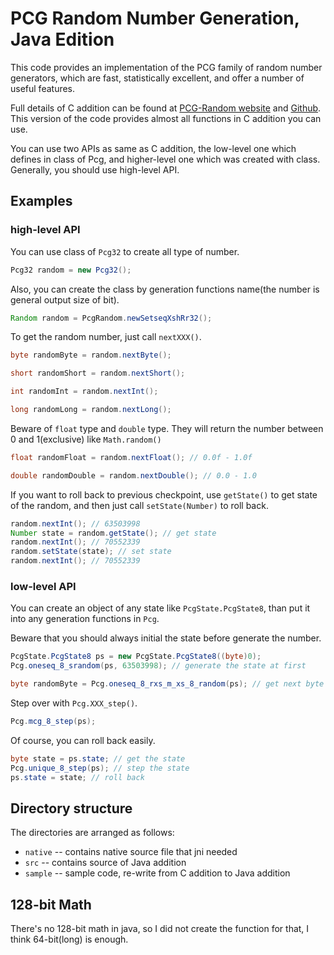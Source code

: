 
# PCG Random Number Generation, Java Edition

This code provides an implementation of the PCG family of random number generators,
 which are fast, statistically excellent, and offer a number of useful features.

Full details of C addition can be found at [PCG-Random website](https://www.pcg-random.org/index.html)
 and [Github](https://github.com/imneme/pcg-c). This version of the code provides almost all
 functions in C addition you can use.

You can use two APIs as same as C addition, the low-level one which defines in class of Pcg,
 and higher-level one which was created with class. Generally, you should use high-level API.

## Examples

### high-level API

You can use class of `Pcg32` to create all type of number.

```java
Pcg32 random = new Pcg32();
```

Also, you can create the class by generation functions name(the number is 
 general output size of bit).

```java
Random random = PcgRandom.newSetseqXshRr32();
```

To get the random number, just call `nextXXX()`.

```java
byte randomByte = random.nextByte();

short randomShort = random.nextShort();

int randomInt = random.nextInt();

long randomLong = random.nextLong();
```

Beware of `float` type and `double` type. They will return the number between 0 and 1(exclusive) like `Math.random()`

```java
float randomFloat = random.nextFloat(); // 0.0f - 1.0f

double randomDouble = random.nextDouble(); // 0.0 - 1.0
```

If you want to roll back to previous checkpoint, use `getState()` to get state of the random, 
 and then just call `setState(Number)` to roll back.

```java
random.nextInt(); // 63503998
Number state = random.getState(); // get state
random.nextInt(); // 70552339
random.setState(state); // set state
random.nextInt(); // 70552339
```

### low-level API

You can create an object of any state like `PcgState.PcgState8`, than put it into any generation functions
 in `Pcg`.

Beware that you should always initial the state before generate the number.

```java
PcgState.PcgState8 ps = new PcgState.PcgState8((byte)0);
Pcg.oneseq_8_srandom(ps, 63503998); // generate the state at first

byte randomByte = Pcg.oneseq_8_rxs_m_xs_8_random(ps); // get next byte
```

Step over with `Pcg.XXX_step()`.

```java
Pcg.mcg_8_step(ps);
```

Of course, you can roll back easily.

```java
byte state = ps.state; // get the state
Pcg.unique_8_step(ps); // step the state
ps.state = state; // roll back
```

## Directory structure

The directories are arranged as follows:

- `native` -- contains native source file that jni needed
- `src` -- contains source of Java addition
- `sample` -- sample code, re-write from C addition to Java addition

## 128-bit Math

There's no 128-bit math in java, so I did not create the function for that,
 I think 64-bit(long) is enough.

